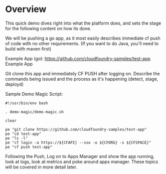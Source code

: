 # Overview
This quick demo dives right into what the platform does, and sets the stage for the following content on how its done.

We will be pushing a go app, as it most easily describes immediate cf push of code with no other requirements.  (If you want to do Java, you'll need to build with maven first)

Example App (go): https://github.com/cloudfoundry-samples/test-app
Example App

Git clone this app and immediately CF PUSH after logging on.  Describe the commands being issued and the process as it's happening (detect, stage, deployd)

Sample Demo Magic Script:
```
#!/usr/bin/env bash

. demo-magic/demo-magic.sh

clear

pe "git clone https://github.com/cloudfoundry-samples/test-app"
pe "cd test-app"
pe "ls -l"
pe "cf login -a https://${CFAPI} --sso -o ${CFORG} -s ${CFSPACE}"
pe "cf push test-app"

```

Following the Push, Log on to Apps Manager and show the app running, look at logs, look at metrics and poke around apps manager.  These topics will be covered in more detail later.